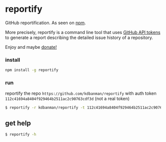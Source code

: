# reportify

GitHub reportification.  As seen on [npm](https://www.npmjs.com/package/reportify).

More precisely, reportify is a command line tool that uses [GitHub API tokens](https://github.com/blog/1509-personal-api-tokens) to generate a report describing the detailed issue history of a repository.

Enjoy and maybe [donate!](https://www.patreon.com/user?u=3200065)

### install

```bash
npm install -g reportify
```

### run

reportify the repo `https://github.com/kdbanman/reportify` with auth token `112c41694a8404f929464b2511ac2c90763cdf3d` (not a real token)

```bash
$ reportify -r kdbanman/reportify -t 112c41694a8404f929464b2511ac2c90763cdf3d
```

## get help

```bash
$ reportify -h
```
